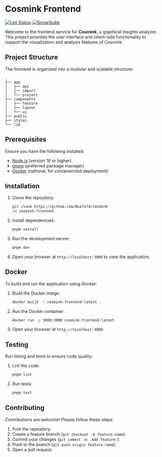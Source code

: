 # Cosmink Frontend

[![Lint Status](https://github.com/Nielk74/cosmink/actions/workflows/lint.yml/badge.svg?branch=main)](https://github.com/Nielk74/cosmink/actions/workflows/lint.yml)
[![SonarQube](https://sonarcloud.io/api/project_badges/measure?project=Nielk74_cosmink&metric=alert_status)](https://sonarcloud.io/project/overview?id=Nielk74_cosmink)

Welcome to the frontend service for **Cosmink**, a graphical insights analyzer. This project provides the user interface and client-side functionality to support the visualization and analysis features of Cosmink.

## Project Structure

The frontend is organized into a modular and scalable structure:

```
.
├── app
│   ├── api   
│   ├── import   
│   └── project    
├── components
│   ├── feature  
│   ├── layout  
│   └── ui    
├── public 
├── styles
└── lib 
```

## Prerequisites

Ensure you have the following installed:

- [Node.js](https://nodejs.org/) (version 16 or higher)
- [pnpm](https://pnpm.io/) (preferred package manager)
- [Docker](https://www.docker.com/) (optional, for containerized deployment)

## Installation

1. Clone the repository:

   ```bash
   git clone https://github.com/Nielk74/cosmink
   cd cosmink-frontend
   ```

2. Install dependencies:

   ```bash
   pnpm install
   ```

3. Run the development server:

   ```bash
   pnpm dev
   ```

4. Open your browser at `http://localhost:3000` to view the application.

## Docker

To build and run the application using Docker:

1. Build the Docker image:

   ```bash
   docker build -t cosmink-frontend:latest .
   ```

2. Run the Docker container:

   ```bash
   docker run -p 3000:3000 cosmink-frontend:latest
   ```

3. Open your browser at `http://localhost:3000`.

## Testing

Run linting and tests to ensure code quality:

1. Lint the code:

   ```bash
   pnpm lint
   ```

2. Run tests:

   ```bash
   pnpm test
   ```

## Contributing

Contributions are welcome! Please follow these steps:

1. Fork the repository.
2. Create a feature branch (`git checkout -b feature-name`).
3. Commit your changes (`git commit -m 'Add feature'`).
4. Push to the branch (`git push origin feature-name`).
5. Open a pull request.

